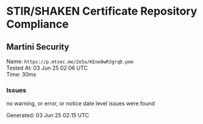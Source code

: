 # STIR/SHAKEN Certificate Repository Compliance

## Martini Security

Name: `https://p.mtsec.me/2e5a/KEne0wR3grqD.pem`\
Tested At: 03 Jun 25 02:06 UTC\
Time: 30ms

### Issues

no warning, or error, or notice date level issues were found

Generated: 03 Jun 25 02:15 UTC